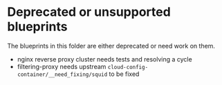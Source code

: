 # Deprecated or unsupported blueprints

The blueprints in this folder are either deprecated or need work on them.

- nginx reverse proxy cluster needs tests and resolving a cycle
- filtering-proxy needs upstream `cloud-config-container/__need_fixing/squid` to be fixed
